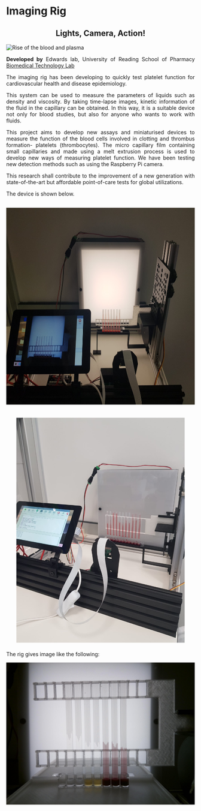 
<h1 style="text-align: justify;"><strong>Imaging Rig</strong></h1>
<h2 style="text-align: center;">Lights, Camera, Action!</h2>
<p><img src="https://i.ibb.co/pLZQtrF/Screenshot-2022-04-08-153114.png" alt="Rise of the blood and plasma" /></p>

<p style="text-align: justify;"><strong>Developed by</strong> Edwards lab, University of Reading School of Pharmacy <a href="https://research.reading.ac.uk/biomedical-technology-lab/">Biomedical Technology Lab</a></p>


<p style="text-align: justify;">The imaging rig has been developing to quickly test platelet function for cardiovascular health and disease epidemiology.</p>
<p style="text-align: justify;">This system can be used to measure the parameters of liquids such as density and viscosity. By taking time-lapse images, kinetic information of the fluid in the capillary can be obtained. In this way, it is a suitable device not only for blood studies, but also for anyone who wants to work with fluids.</p>

<p style="text-align: justify;">This project aims to develop new assays and miniaturised devices to measure the function of the blood cells involved in clotting and thrombus formation- platelets (thrombocytes). The micro capillary film containing small capillaries and made using a melt extrusion process is used to develop new ways of measuring platelet function. We have been testing new detection methods such as using the Raspberry Pi camera.</p>
<p style="text-align: justify;">This research shall contribute to the improvement of a new generation with state-of-the-art but affordable point-of-care tests for global utilizations.</p>
<p style="text-align: justify;">The device is shown below.</p>
<h2 style="text-align: center;"><img src="Imaging_Rig3.jpeg" alt="Imaging Rig" width="700" height="525" /></h2>
<h2 style="text-align: center;"><img src="Imaging_Rig4.jpeg" alt="Imaging Rig 2" width="450" height="600" /></h2>
<p>The rig gives image like the following:</p>
<p><img src="Sample_image_1.jpeg" alt="Rise of the blood and plasma" /></p>
